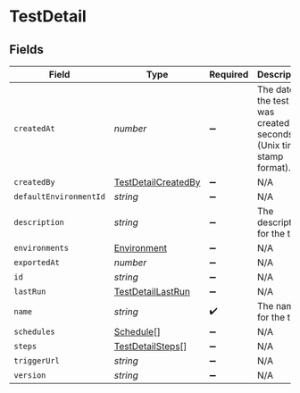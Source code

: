 # TestDetail


## Fields

| Field                                                              | Type                                                               | Required                                                           | Description                                                        |
| ------------------------------------------------------------------ | ------------------------------------------------------------------ | ------------------------------------------------------------------ | ------------------------------------------------------------------ |
| `createdAt`                                                        | *number*                                                           | :heavy_minus_sign:                                                 | The date the test was created in seconds (Unix time stamp format). |
| `createdBy`                                                        | [TestDetailCreatedBy](../../models/shared/testdetailcreatedby.md)  | :heavy_minus_sign:                                                 | N/A                                                                |
| `defaultEnvironmentId`                                             | *string*                                                           | :heavy_minus_sign:                                                 | N/A                                                                |
| `description`                                                      | *string*                                                           | :heavy_minus_sign:                                                 | The description for the test.                                      |
| `environments`                                                     | [Environment](../../models/shared/environment.md)                  | :heavy_minus_sign:                                                 | N/A                                                                |
| `exportedAt`                                                       | *number*                                                           | :heavy_minus_sign:                                                 | N/A                                                                |
| `id`                                                               | *string*                                                           | :heavy_minus_sign:                                                 | N/A                                                                |
| `lastRun`                                                          | [TestDetailLastRun](../../models/shared/testdetaillastrun.md)      | :heavy_minus_sign:                                                 | N/A                                                                |
| `name`                                                             | *string*                                                           | :heavy_check_mark:                                                 | The name for the test.                                             |
| `schedules`                                                        | [Schedule](../../models/shared/schedule.md)[]                      | :heavy_minus_sign:                                                 | N/A                                                                |
| `steps`                                                            | [TestDetailSteps](../../models/shared/testdetailsteps.md)[]        | :heavy_minus_sign:                                                 | N/A                                                                |
| `triggerUrl`                                                       | *string*                                                           | :heavy_minus_sign:                                                 | N/A                                                                |
| `version`                                                          | *string*                                                           | :heavy_minus_sign:                                                 | N/A                                                                |